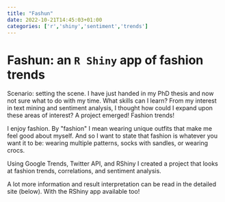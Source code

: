 ```yaml
---
title: "Fashun"
date: 2022-10-21T14:45:03+01:00
categories: ['r','shiny','sentiment','trends']
---
```


# Fashun: an `R Shiny` app of fashion trends

Scenario: setting the scene. I have just handed in my PhD thesis and now not sure what to do with my time. What skills can I learn? From my interest in text mining and sentiment analysis, I thought how could I expand upon these areas of interest?
A project emerged! Fashion trends!

I enjoy fashion. By "fashion" I mean wearing unique outfits that make me feel good about myself. And so I want to state that fashion is whatever you want it to be: wearing multiple patterns, socks with sandles, or wearing crocs.

Using Google Trends, Twitter API, and RShiny I created a project that looks at fashion trends, correlations, and sentiment analysis.


A lot more information and result interpretation can be read in the detailed site (below).
With the RShiny app available too!